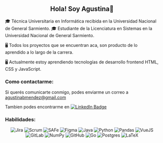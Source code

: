 <h2 align="center">Hola! Soy Agustina👋</h2>

🎓 Técnica Universitaria en Informática recibida en la Universidad Nacional de General Sarmiento.
🎓 Estudiante de la Licenciatura en Sistemas en la Universidad Nacional de General Sarmiento.

🖥️ Todos los proyectos que se encuentran aca, son producto de lo aprendido a lo largo de la carrera. 

🖥️ Actualmente estoy aprendiendo tecnologías de desarrollo frontend HTML, CSS y JavaScript.

###  Como contactarme:

Si querés comunicarte conmigo, podes enviarme un correo a agustinabmendez@gmail.com
 
Tambien podes encontrarme en [![LinkedIn Badge](https://img.shields.io/badge/LinkedIn-Profile-informational?style=flat&logo=linkedin&logoColor=white&color=0D76A8)](https://www.linkedin.com/in/agustinabmendez/) 
  
###  Habilidades: 

<div align="center">
<img alt="Jira" src="https://img.shields.io/badge/jira-%23150458.svg?style=for-the-badge&logo=jira&logoColor=white"/>
<img alt="Scrum" src="https://img.shields.io/badge/scrum-%231572B6.svg?style=for-the-badge&logo=scrum&logoColor=white"/>
<img alt="SAFe" src="https://img.shields.io/badge/safe-1C4F5F.svg?style=for-the-badge&logo=safe&logoColor=white"/>
<img alt="Figma" src="https://img.shields.io/badge/figma-A259FF.svg?style=for-the-badge&logo=figma&logoColor=white"/>
<img alt="Java" src="https://img.shields.io/badge/java-%23ED8B00.svg?style=for-the-badge&logo=java&logoColor=white"/>
<img alt="Python" src="https://img.shields.io/badge/python-%2314354C.svg?style=for-the-badge&logo=python&logoColor=white"/>
<img alt="Pandas" src="https://img.shields.io/badge/pandas-%23150458.svg?style=for-the-badge&logo=pandas&logoColor=white" />
<img alt="VueJS" src="https://img.shields.io/badge/VueJS-%23008080.svg?style=for-the-badge&logo=latex&logoColor=white"/>
<img alt="GitLab" src="https://img.shields.io/badge/gitlab-%23181717.svg?style=for-the-badge&logo=gitlab&logoColor=white"/>
<img alt="NumPy" src="https://img.shields.io/badge/numpy-%23013243.svg?style=for-the-badge&logo=numpy&logoColor=white" />
<img alt="GitHub" src="https://img.shields.io/badge/github-%23121011.svg?style=for-the-badge&logo=github&logoColor=white"/>
<img alt="Go" src=  "https://img.shields.io/badge/go-%2300ADD8.svg?style=for-the-badge&logo=go&logoColor=white"/>
<img alt="Postgres" src ="https://img.shields.io/badge/postgres-%23316192.svg?style=for-the-badge&logo=postgresql&logoColor=white"/>
<img alt="LaTeX" src="https://img.shields.io/badge/latex-%23008080.svg?style=for-the-badge&logo=latex&logoColor=white"/>


</div>



